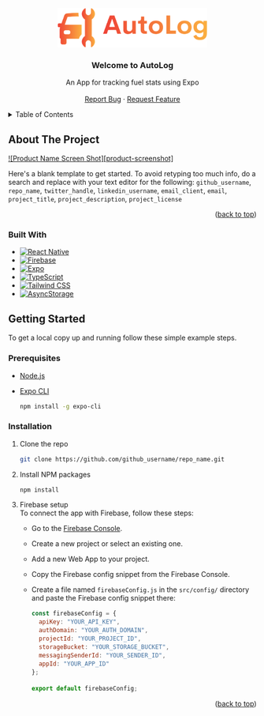 <a id="readme-top"></a>



<!-- PROJECT LOGO -->
<div align="center">
  <a href="https://github.com/oneiwon/AutoLog">
    <img src="assets/images/logoBig.png" alt="Logo"height="80">
  </a>

  <h3 align="center">Welcome to AutoLog</h3>

  <p align="center">
   An App for tracking fuel stats using Expo
    <br />
     <br />
    <a href="https://github.com/oneiwon/AutoLog/issues/new?labels=bug&template=bug-report---.md">Report Bug</a>
    &middot;
    <a href="https://github.com/oneiwon/AutoLog/issues/new?labels=bug&template=feature-request---.md">Request Feature</a>
  </p>
</div>

<!-- TABLE OF CONTENTS -->
<details>
  <summary>Table of Contents</summary>
  <ol>
    <li>
      <a href="#about-the-project">About The Project</a>
      <ul>
        <li><a href="#built-with">Built With</a></li>
      </ul>
    </li>
    <li>
      <a href="#getting-started">Getting Started</a>
      <ul>
        <li><a href="#prerequisites">Prerequisites</a></li>
        <li><a href="#installation">Installation</a></li>
      </ul>
    </li>
    <li><a href="#usage">Usage</a></li>
    <li><a href="#roadmap">Roadmap</a></li>
    <li><a href="#contributing">Contributing</a></li>
    <li><a href="#license">License</a></li>
    <li><a href="#contact">Contact</a></li>
    <li><a href="#acknowledgments">Acknowledgments</a></li>
  </ol>
</details>

<!-- ABOUT THE PROJECT -->
## About The Project

[![Product Name Screen Shot][product-screenshot]](https://example.com)

Here's a blank template to get started. To avoid retyping too much info, do a search and replace with your text editor for the following: `github_username`, `repo_name`, `twitter_handle`, `linkedin_username`, `email_client`, `email`, `project_title`, `project_description`, `project_license`

<p align="right">(<a href="#readme-top">back to top</a>)</p>


### Built With

* [![React Native][reactnative-shield]][reactnative-url]
* [![Firebase][firebase-shield]][firebase-url]
* [![Expo][expo-shield]][expo-url]
* [![TypeScript][typescript-shield]][typescript-url]
* [![Tailwind CSS][tailwind-shield]][tailwind-url]
* [![AsyncStorage][asyncstorage-shield]][asyncstorage-url]


<!-- GETTING STARTED -->
## Getting Started

To get a local copy up and running follow these simple example steps.

### Prerequisites

* [Node.js](https://nodejs.org/en/download/)
* [Expo CLI](https://docs.expo.dev/get-started/installation/)
  
  ```sh
  npm install -g expo-cli
  ```

### Installation

1. Clone the repo
   ```sh
   git clone https://github.com/github_username/repo_name.git
   ```
2. Install NPM packages
   ```sh
   npm install
   ```

1. Firebase setup  
  To connect the app with Firebase, follow these steps: 
    * Go to the [Firebase Console](https://console.firebase.google.com/).
    * Create a new project or select an existing one.
    * Add a new Web App to your project.
    * Copy the Firebase config snippet from the Firebase Console.
    * Create a file named `firebaseConfig.js` in the `src/config/` directory and paste the Firebase config snippet there:

        ```js
        const firebaseConfig = {
          apiKey: "YOUR_API_KEY",
          authDomain: "YOUR_AUTH_DOMAIN",
          projectId: "YOUR_PROJECT_ID",
          storageBucket: "YOUR_STORAGE_BUCKET",
          messagingSenderId: "YOUR_SENDER_ID",
          appId: "YOUR_APP_ID"
        };

        export default firebaseConfig;
        ```

<p align="right">(<a href="#readme-top">back to top</a>)</p>



<!-- MARKDOWN LINKS & IMAGES -->
<!-- https://www.markdownguide.org/basic-syntax/#reference-style-links -->
[reactnative-shield]: https://img.shields.io/badge/React%20Native-20232A?style=for-the-badge&logo=react&logoColor=61DAFB
[reactnative-url]: https://reactnative.dev/
[firebase-shield]: https://img.shields.io/badge/Firebase-ffca28?style=for-the-badge&logo=firebase&logoColor=black
[firebase-url]: https://firebase.google.com/
[expo-shield]: https://img.shields.io/badge/Expo-1B1F23?style=for-the-badge&logo=expo&logoColor=white
[expo-url]: https://expo.dev/
[typescript-shield]: https://img.shields.io/badge/TypeScript-007ACC?style=for-the-badge&logo=typescript&logoColor=white
[typescript-url]: https://www.typescriptlang.org/
[tailwind-shield]: https://img.shields.io/badge/Tailwind_CSS-38B2AC?style=for-the-badge&logo=tailwind-css&logoColor=white
[tailwind-url]: https://tailwindcss.com/
[asyncstorage-shield]: https://img.shields.io/badge/AsyncStorage-20232A?style=for-the-badge&logo=react&logoColor=61DAFB
[asyncstorage-url]: https://react-native-async-storage.github.io/async-storage/
